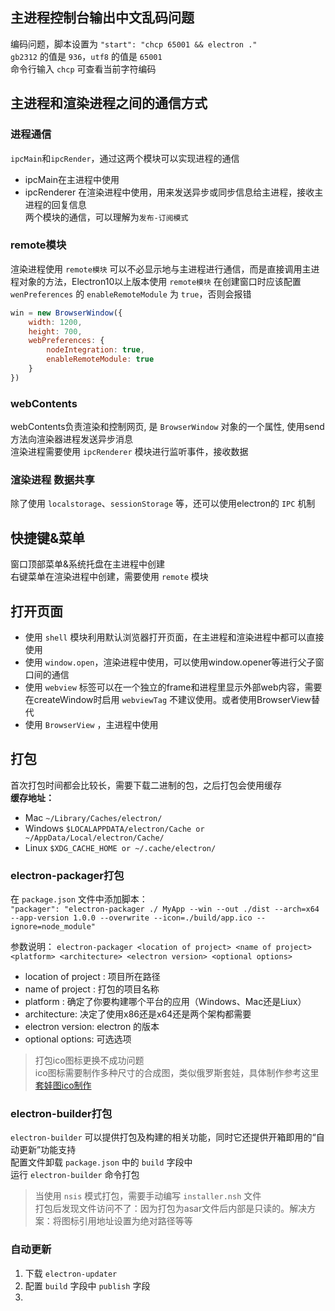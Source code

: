## 主进程控制台输出中文乱码问题
编码问题，脚本设置为 `"start": "chcp 65001 && electron ."`   
`gb2312` 的值是 `936`，`utf8` 的值是 `65001`  
命令行输入 `chcp` 可查看当前字符编码

## 主进程和渲染进程之间的通信方式
### 进程通信
`ipcMain`和`ipcRender`，通过这两个模块可以实现进程的通信
* ipcMain在主进程中使用
* ipcRenderer 在渲染进程中使用，用来发送异步或同步信息给主进程，接收主进程的回复信息  
两个模块的通信，可以理解为`发布-订阅模式`

### remote模块
渲染进程使用 `remote模块` 可以不必显示地与主进程进行通信，而是直接调用主进程对象的方法，Electron10以上版本使用 `remote模块` 在创建窗口时应该配置 `wenPreferences` 的 `enableRemoteModule` 为 `true`，否则会报错
```javascript
win = new BrowserWindow({
    width: 1200,
    height: 700,
    webPreferences: {
        nodeIntegration: true,
        enableRemoteModule: true
    }
})
```

### webContents
webContents负责渲染和控制网页, 是 `BrowserWindow` 对象的一个属性, 使用send方法向渲染器进程发送异步消息  
渲染进程需要使用 `ipcRenderer` 模块进行监听事件，接收数据

### 渲染进程 数据共享
除了使用 `localstorage`、`sessionStorage` 等，还可以使用electron的 `IPC` 机制  

## 快捷键&菜单
窗口顶部菜单&系统托盘在主进程中创建  
右键菜单在渲染进程中创建，需要使用 `remote` 模块

## 打开页面
* 使用 `shell` 模块利用默认浏览器打开页面，在主进程和渲染进程中都可以直接使用
* 使用 `window.open`，渲染进程中使用，可以使用window.opener等进行父子窗口间的通信
* 使用 `webview` 标签可以在一个独立的frame和进程里显示外部web内容，需要在createWindow时启用 `webviewTag` 不建议使用。或者使用BrowserView替代
* 使用 `BrowserView` ，主进程中使用

## 打包
首次打包时间都会比较长，需要下载二进制的包，之后打包会使用缓存  
**缓存地址：**
* Mac `~/Library/Caches/electron/`
* Windows `$LOCALAPPDATA/electron/Cache or ~/AppData/Local/electron/Cache/`
* Linux  `$XDG_CACHE_HOME or ~/.cache/electron/`

### electron-packager打包
在 `package.json` 文件中添加脚本：  
`"packager": "electron-packager ./ MyApp --win --out ./dist --arch=x64 --app-version 1.0.0 --overwrite --icon=./build/app.ico --ignore=node_module"`  

参数说明：
`electron-packager <location of project> <name of project> <platform> <architecture> <electron version> <optional options>`  

* location of project : 项目所在路径
* name of project : 打包的项目名称
* platform : 确定了你要构建哪个平台的应用（Windows、Mac还是Liux）
* architecture: 决定了使用x86还是x64还是两个架构都需要
* electron version: electron 的版本
* optional options: 可选选项

> 打包ico图标更换不成功问题  
> ico图标需要制作多种尺寸的合成图，类似俄罗斯套娃，具体制作参考这里 [套娃图ico制作](https://newsn.net/say/electron-ico.html)

### electron-builder打包
`electron-builder` 可以提供打包及构建的相关功能，同时它还提供开箱即用的“自动更新”功能支持  
配置文件卸载 `package.json` 中的 `build` 字段中  
运行 `electron-builder` 命令打包  

> 当使用 `nsis` 模式打包，需要手动编写 `installer.nsh` 文件  
> 打包后发现文件访问不了：因为打包为asar文件后内部是只读的。解决方案：将图标引用地址设置为绝对路径等等  


### 自动更新
1. 下载 `electron-updater`  
2. 配置 `build` 字段中 `publish` 字段
3. 